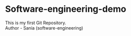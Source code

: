 # Software-engineering-demo

This is my first Git Repository.
<br>
 Author - Sania (software-engineering)
 

